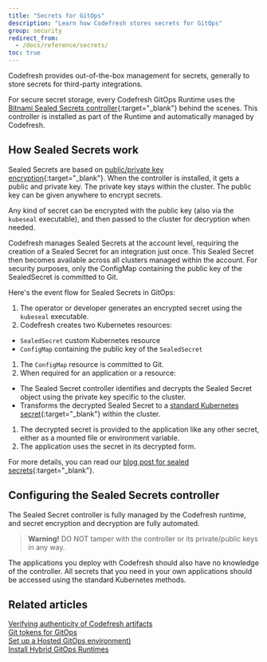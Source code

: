 ```yaml
---
title: "Secrets for GitOps"
description: "Learn how Codefresh stores secrets for GitOps"
group: security
redirect_from:
  - /docs/reference/secrets/ 
toc: true
---
```


Codefresh provides out-of-the-box management for secrets, generally to store secrets for third-party integrations.  

For secure secret storage, every Codefresh GitOps Runtime uses the [Bitnami Sealed Secrets controller](https://github.com/bitnami-labs/sealed-secrets){:target="_blank"} behind the scenes.
This controller is installed as part of the Runtime and automatically managed by Codefresh.

## How Sealed Secrets work

Sealed Secrets are based on [public/private key encryption](https://en.wikipedia.org/wiki/Public-key_cryptography){:target="_blank"}. When the controller is installed, it gets a public and private key. The private key stays within the cluster. The public key can be given anywhere to encrypt secrets.  

Any kind of secret can be encrypted with the public key (also via the `kubeseal` executable), and then passed to the cluster for decryption when needed.  

Codefresh manages Sealed Secrets at the account level, requiring the creation of a Sealed Secret for an integration just once. This Sealed Secret then becomes available across all clusters managed within the account. For security purposes, only the ConfigMap containing the public key of the SealedSecret is committed to Git.


Here's the event flow for Sealed Secrets in GitOps:  
1. The operator or developer generates an encrypted secret using the `kubeseal` executable.
1. Codefresh creates two Kubernetes resources:
  * `SealedSecret` custom Kubernetes resource
  * `ConfigMap` containing the public key of the `SealedSecret`
1. The `ConfigMap` resource is committed to Git. 
1. When required for an application or a resource:
  * The Sealed Secret controller identifies and decrypts the Sealed Secret object using the private key specific to the cluster.
  * Transforms the decrypted Sealed Secret to a [standard Kubernetes secret](https://kubernetes.io/docs/concepts/configuration/secret/){:target="_blank"} within the cluster.
1. The decrypted secret is provided to the application like any other secret, either as a mounted file or environment variable.
1. The application uses the secret in its decrypted form.

For more details, you can read our [blog post for sealed secrets](https://codefresh.io/blog/handle-secrets-like-pro-using-gitops/){:target="_blank"}.

## Configuring the Sealed Secrets controller

The Sealed Secret controller is fully managed by the Codefresh runtime, and secret encryption and decryption are fully automated.

> **Warning!** DO NOT tamper with the controller or its private/public keys in any way. 

The applications you deploy with Codefresh should also have no knowledge of the controller. All secrets that you need in your own applications should be accessed using the standard Kubernetes methods.

## Related articles 
[Verifying authenticity of Codefresh artifacts]({{site.baseurl}}/docs/security/codefresh-signed-artifacts/)  
[Git tokens for GitOps]({{site.baseurl}}/docs/security/git-tokens/)  
[Set up a Hosted GitOps environment)]({{site.baseurl}}/docs/installation/gitops/hosted-runtime/)  
[Install Hybrid GitOps Runtimes]({{site.baseurl}}/docs/installation/gitops/hybrid-gitops/)  


<!--- Codefresh provides out-of-the-box management for secrets, generally to store secrets for third-party integrations. For secure secret storage, every Codefresh GitOps Runtime uses the [Bitnami Sealed Secrets controller](https://github.com/bitnami-labs/sealed-secrets){:target="_blank"} behind the scenes. This controller is installed as part of the Runtime and automatically managed by Codefresh.

Codefresh employs a mechanism that applies a Sealed Secret consistently across multiple clusters, in complete alignment with the GitOps paradigm. It also facilitates sharing the public and private keys between the Codefresh platform and the Shared Configuration Repository in the user's GitOps Runtime environment.




## How Sealed Secrets work

Sealed Secrets are based on [public/private key encryption](https://en.wikipedia.org/wiki/Public-key_cryptography){:target="_blank"}. When the controller is installed, it gets a public and private key. The private key stays within the cluster. The public key can be given anywhere to encrypt secrets.  Any kind of secret can be encrypted with the public key (also via the `kubeseal` executable), and then passed to the cluster for decryption when needed.  

For Argo CD applications, it is critical to encrypt secrets, as it means that you can commit any kind of secret in Git as long as it is encrypted.  

**Sealed Secrets mechanism in Codefresh**  
The Sealed Secrets controller in a GitOps Runtime generates a sealing key, which is then divided into two parts:

1. Half the private key is saved in a `configmap` that represents this sealing key, stored in the Shared Configuration Repo
2. The other half of the private key is stored in the Codefresh platform

When the `configmap` is synced to the cluster from the Shared Configuration Repo by its Argo CD application, the App-proxy reconciles this `configmap` into a sealing key secret. 

For more details, you can read our [blog post for sealed secrets](https://codefresh.io/blog/handle-secrets-like-pro-using-gitops/){:target="_blank"}.

The Sealed Secrets controller is completely managed by the Codefresh GitOps Runtime, and secret encryption and decryption are fully automated.

> **WARNING!**  
_DO NOT_ tamper with the controller or its private/public keys in any way. 

The Argo CD applications you deploy with Codefresh should also have no knowledge of the controller. Access the secrets that you need in your own applications using the standard Kubernetes methods.

-->




